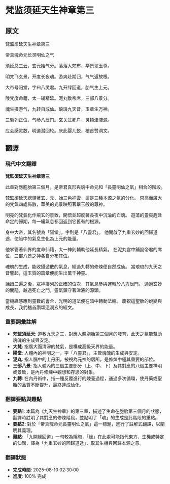 # 梵监须延天生神章第三

## 原文

梵监须延天生神章第三

帝真魂命元长灵明仙之气

须延总三云，玄元始气分。落落大梵布，华景翠玉尊。

明梵飞玄景，开度长夜魂。游爽赴期归，气气返故根。

大帝号阳堂，字曰八灵君。九开绿回道，胎气生上元。

陵梵度命籍，太一辅精延。泥丸敷帝席，三部八景分。

魂生摄游气，九转自成仙。琅琅九天音，玉章生万神。

三徧列正位，气参八辰门。玄关过死户，灵镇津液源。

应会感灵数，明道潜回轮。庆此婴儿蜕，稽首赞洞文。

## 翻譯

### 現代中文翻譯
**梵監須延天生神章第三**

此章對應胞胎第三個月，是帝君真形與魂中命元和「長靈明仙之氣」相合的階段。

梵監須延天總領著玄、元、始三色祥雲，這是三種本源之氣的分化。
崇高而廣大的梵氣四處佈散，華美的光景映照著翠玉般的尊神。

明亮的梵氣化作飛玄的景致，開悟並超度著長夜中沉淪的亡魂。
遊蕩的靈爽趕赴命定的歸期，每一縷氣息都回返到它舊有的根源。

身中大帝，其名號為「陽堂」，字則是「八靈君」。
他開啟了九重玄妙的回歸道途，使胎中的氣息生化為上元的能量。

他掌管著仙界的度命仙籍，太一神則輔助他延長精氣。
在泥丸宮中鋪設帝君的席位，三部八景之神各自分布其位。

魂魄的生成，能收攝遊散的氣息，經過九轉的修煉便自然成仙。
當琅琅的九天之音響起，這玉質的篇章便能生出萬千神靈。

誦讀三遍之後，眾神排列於正確的位次，其氣息參與運轉於八方辰門。
通過玄妙的關隘，越過死亡之門，靈氣鎮守著津液的源頭。

當機緣感應到靈數的會合，光明的道法便在暗中轉動法輪。
慶祝這聖胎的蛻變與成長，我們稽首讚頌這洞玄的經文。

### 重要詞彙註解
- **梵監須延天**: 道教九天之三，對應人體胞胎第三個月的發育，此天之氣能幫助魂魄的生成與安定。
- **大梵**: 指廣大而清淨的梵氣，是構成高級天界的能量。
- **陽堂**: 人體內的神明之一，字「八靈君」，主管魂魄的生成與安定。
- **泥丸**: 指人腦中的上丹田，被視為元神的居所，是修煉中極其重要的部位。
- **三部八景**: 指人體內的三個主要部分（上、中、下）及其對應的八個主要神明或景致，是內丹修煉中觀想和存思的對象。
- **九轉**: 在內丹術中，指一種反覆進行的煉養過程，通過多次循環，使丹藥或聖胎的品質不斷提升，最終達成仙化。

### 翻譯要點與難點
- **要點1**: 本篇為《九天生神章》的第三章，描述了生命在胞胎第三個月的狀態，翻譯時註明了其對應的修煉階段，並點明了「魂」的生成是此階段的重點。
- **要點2**: 對於「帝真魂命元長靈明仙之氣」這一標題，進行了註解式翻譯，以闡明其義理。
- **難點**: 「九開綠回道」一句較為隱晦，「綠」在此處可能指代東方、生機或特定的仙階，譯為「九重玄妙的回歸道途」，取其生機與回歸本源之意。

### 翻譯狀態
- **完成時間**: 2025-08-10 02:30:00
- **進度**: 100% 完成

